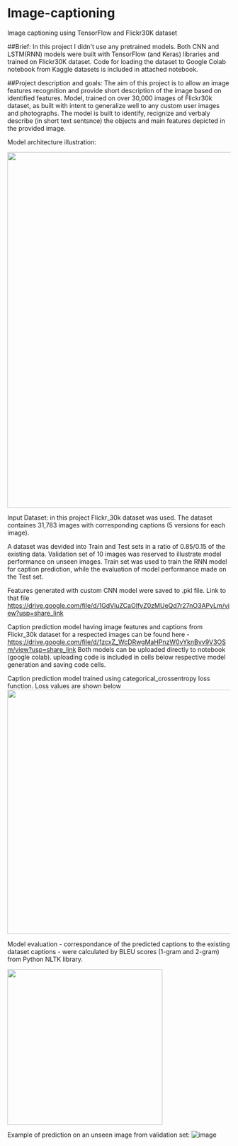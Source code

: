 # Image-captioning
Image captioning using TensorFlow and Flickr30K dataset

##Brief:
In this project I didn't use any pretrained models. Both CNN and LSTM(RNN) models were built with TensorFlow (and Keras) libraries and trained on Flickr30K dataset. Code for loading the dataset to Google Colab notebook from Kaggle datasets is included in attached notebook.

##Project description and goals:
The aim of this project is to allow an image features recognition and provide short description of the image based on identified features.
Model, trained on over 30,000 images of Flickr30k dataset, as built with intent to generalize well to any custom user images and photographs. The model is built to identify, recignize and verbaly describe (in short text sentsnce) the objects and main features depicted in the provided image.

Model architecture illustration:

<img src="https://user-images.githubusercontent.com/101993270/230741248-063afd2b-e1d8-4e15-9ad7-fef146a84907.png" width="800" />

Input Dataset: in this project Flickr_30k dataset was used. The dataset containes 31,783 images with corresponding captions (5 versions for each image).

A dataset was devided into Train and Test sets in a ratio of 0.85/0.15 of the existing data. Validation set of 10 images was reserved to illustrate model performance on unseen images. Train set was used to train the RNN model for caption prediction, while the evaluation of model performance made on the Test set. 

Features generated with custom CNN model were saved to .pkl file. Link to that file https://drive.google.com/file/d/1GdVluZCaOIfyZ0zMUeQd7r27nO3APyLm/view?usp=share_link

Caption prediction model having image features and captions from Flickr_30k dataset for a respected images can be found here - https://drive.google.com/file/d/1zcxZ_WcDRwgMaHPnzW0vYknBvv9V3OSm/view?usp=share_link
Both models can be uploaded directly to notebook (google colab). uploading code is included in cells below respective model generation and saving code cells.

Caption prediction model trained using categorical_crossentropy loss function. Loss values are shown below
<img src="https://user-images.githubusercontent.com/101993270/230743078-dafd45b2-6da9-4337-82d2-0ab86f83feb3.png" width="550" />


Model evaluation - correspondance of the predicted captions to the existing dataset captions - were calculated by BLEU scores (1-gram and 2-gram) from Python NLTK library.

<img src="https://user-images.githubusercontent.com/101993270/230744030-f2edab1b-bb93-4ca7-9f90-f9087759a4ba.png" width="350" />

Example of prediction on an unseen image from validation set:
![image](https://user-images.githubusercontent.com/101993270/230742251-0547d956-0fe3-4bb3-bc48-0d100f00dcdf.png)

